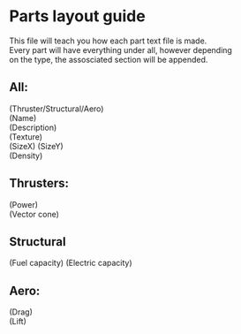 # Parts layout guide
This file will teach you how each part text file is made.  
Every part will have everything under all, however depending  
on the type, the assosciated section will be appended.

## All:
(Thruster/Structural/Aero)  
(Name)  
(Description)  
(Texture)  
(SizeX) (SizeY)  
(Density)

## Thrusters:
(Power)  
(Vector cone)

## Structural
(Fuel capacity)
(Electric capacity)

## Aero:
(Drag)  
(Lift)  
